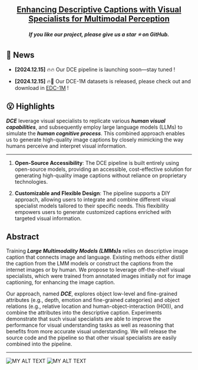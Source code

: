
<h2 align="center"> <a href="https://arxiv.org/pdf/2412.14233">Enhancing Descriptive Captions with Visual Specialists for Multimodal Perception </a></h2>
<h5 align="center"> If you like our project, please give us a star ⭐ on GitHub.  </h2>


## 📰 News

* **[2024.12.15]**  🔥🔥 Our DCE pipeline is launching soon—stay tuned !

* **[2024.12.15]**  🔥🤗 Our DCE-1M datasets is released, please check out and download in [EDC-1M](https://huggingface.co/datasets/syp115/DCE-1M) !


## 😮 Highlights

<strong><em>DCE</em></strong> leverage visual specialists to replicate various <strong><em>human visual capabilities</em></strong>, and subsequently employ large language models (LLMs) to simulate the <strong><em>human cognitive process</em></strong>. This combined approach enables us to generate high-quality image captions by closely mimicking the way humans perceive and interpret visual information.

---

1. **Open-Source Accessibility**: The DCE pipeline is built entirely using open-source models, providing an accessible, cost-effective solution for generating high-quality image captions without reliance on proprietary technologies.

2. **Customizable and Flexible Design**: The pipeline supports a DIY approach, allowing users to integrate and combine different visual specialist models tailored to their specific needs. This flexibility empowers users to generate customized captions enriched with targeted visual information.

## Abstract

Training <strong><em>Large Multimodality Models (LMMs)s</em></strong> relies on descriptive image caption
that connects image
and language.
Existing methods either
distill the caption
from the LMM models
or construct the captions 
from the internet images or by human.
We propose to leverage off-the-shelf visual specialists,
which were trained from annotated images initially not for image captioning,
for enhancing the image caption.



Our approach, named <strong><em>DCE</em></strong>, explores object low-level and fine-grained attributes
(e.g., depth, emotion and fine-grained categories)
and object relations 
(e.g., relative location and human-object-interaction (HOI)),
and combine the attributes into the descriptive caption.
Experiments demonstrate that
such visual specialists are able to improve the performance
for visual understanding tasks
as well as reasoning that benefits from more accurate visual understanding. We will release the source code and the pipeline
so that other visual specialists are easily combined into the pipeline.

---


<!-- Model Image-->
<section class="hero teaser">
  <div class="container is-max-desktop">
    <div class="hero-body">
      <img src="assets/pipeline.png" alt="MY ALT TEXT"/>
      <img src="assets/attributes_table.png" alt="MY ALT TEXT"/>
    </div>
  </div>
</section>
<!-- End Model Image -->



